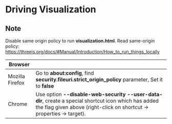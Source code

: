 # Driving Visualization

## Note
Disable same origin policy to run **visualization.html**.
Read same-origin policy: https://threejs.org/docs/#Manual/Introduction/How_to_run_things_locally

|Browser||
|---|---|
|Mozilla Firefox|Go to **about:config**, find **security.fileuri.strict_origin_policy** parameter, Set it to **false**|
|Chrome| Use option **--disable-web-security --user-data-dir**, create a special shortcut icon which has added the flag given above (right-click on shortcut -> properties -> target).|
